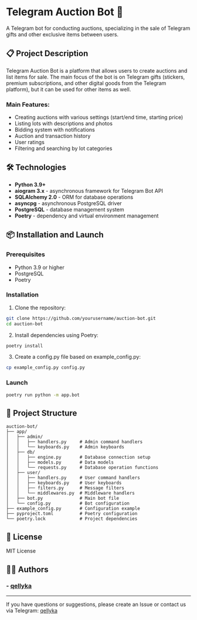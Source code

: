 # Telegram Auction Bot 🎁

A Telegram bot for conducting auctions, specializing in the sale of Telegram gifts and other exclusive items between users.

## 📋 Project Description

Telegram Auction Bot is a platform that allows users to create auctions and list items for sale. The main focus of the bot is on Telegram gifts (stickers, premium subscriptions, and other digital goods from the Telegram platform), but it can be used for other items as well.

### Main Features:
- Creating auctions with various settings (start/end time, starting price)
- Listing lots with descriptions and photos
- Bidding system with notifications
- Auction and transaction history
- User ratings
- Filtering and searching by lot categories

## 🛠️ Technologies

- **Python 3.9+**
- **aiogram 3.x** - asynchronous framework for Telegram Bot API
- **SQLAlchemy 2.0** - ORM for database operations
- **asyncpg** - asynchronous PostgreSQL driver
- **PostgreSQL** - database management system
- **Poetry** - dependency and virtual environment management

## 📦 Installation and Launch

### Prerequisites

- Python 3.9 or higher
- PostgreSQL
- Poetry

### Installation

1. Clone the repository:
```bash
git clone https://github.com/yourusername/auction-bot.git
cd auction-bot
```

2. Install dependencies using Poetry:
```bash
poetry install
```

3. Create a config.py file based on example_config.py:
```bash
cp example_config.py config.py
```

### Launch

```bash
poetry run python -m app.bot
```

## 🧩 Project Structure

```
auction-bot/
├── app/
│   ├── admin/
│   │   ├── handlers.py     # Admin command handlers
│   │   └── keyboards.py    # Admin keyboards
│   ├── db/
│   │   ├── engine.py       # Database connection setup
│   │   ├── models.py       # Data models
│   │   └── requests.py     # Database operation functions
│   ├── user/
│   │   ├── handlers.py     # User command handlers
│   │   ├── keyboards.py    # User keyboards
│   │   ├── filters.py      # Message filters
│   │   └── middlewares.py  # Middleware handlers
│   ├── bot.py              # Main bot file
│   └── config.py           # Bot configuration
├── example_config.py       # Configuration example
├── pyproject.toml          # Poetry configuration
└── poetry.lock             # Project dependencies
```

## 📄 License

MIT License

## 👨‍💻 Authors

### - [qellyka](https://github.com/qellyka)

---

If you have questions or suggestions, please create an Issue or contact us via Telegram: [qellyka](https://t.me/qellyka)
